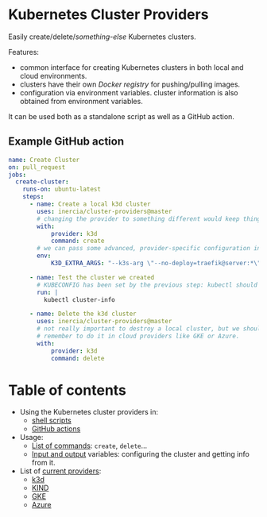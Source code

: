 # Kubernetes Cluster Providers

Easily create/delete/_something-else_ Kubernetes clusters.

Features:

- common interface for creating Kubernetes clusters in both local
  and cloud environments.
- clusters have their own _Docker registry_ for pushing/pulling images.
- configuration via environment variables. cluster information is also obtained
  from environment variables.

It can be used both as a standalone script as well as a GitHub action.

## Example GitHub action

```yaml
name: Create Cluster
on: pull_request
jobs:
  create-cluster:
    runs-on: ubuntu-latest
    steps:
      - name: Create a local k3d cluster
        uses: inercia/cluster-providers@master
        # changing the provider to something different would keep things the same
        with:
            provider: k3d
            command: create
        # we can pass some advanced, provider-specific configuration in env variables
        env:
            K3D_EXTRA_ARGS: "--k3s-arg \"--no-deploy=traefik@server:*\""

      - name: Test the cluster we created
        # KUBECONFIG has been set by the previous step: kubectl should work fine
        run: |
          kubectl cluster-info

      - name: Delete the k3d cluster
        uses: inercia/cluster-providers@master
        # not really important to destroy a local cluster, but we should always
        # remember to do it in cloud providers like GKE or Azure.
        with:
            provider: k3d
            command: delete
```

# Table of contents

- Using the Kubernetes cluster providers in:
  - [shell scripts](docs/usage-shell.md)
  - [GitHub actions](docs/usage-github.md)
- Usage:
  - [List of commands](docs/entrypoints.md): `create`, `delete`...
  - [Input and output](docs/variables.md) variables: configuring the cluster and getting info from it.
- List of [current providers](docs/providers.md):
  - [k3d](docs/providers.md#k3d)
  - [KIND](docs/providers.md#kind)
  - [GKE](docs/providers.md#GKE)
  - [Azure](docs/providers.md#Azure)
